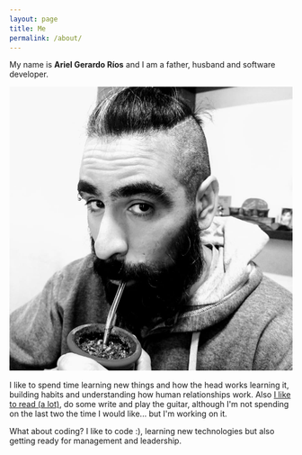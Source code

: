 ```yaml
---
layout: page
title: Me
permalink: /about/
---
```


My name is **Ariel Gerardo Ríos** and I am a father, husband and software
developer.

![Me](/assets/about/me-900x900.png)

I like to spend time learning new things and how the head works learning it,
building habits and understanding how human relationships work. Also [I like to
read (a lot)][1], do some write and play the guitar, although I'm not spending
on the last two the time I would like... but I'm working on it.

What about coding? I like to code :), learning new technologies but also
getting ready for management and leadership.

[1]: https://www.goodreads.com/review/list/16241804-ariel-gerardo-r-os?shelf=read
